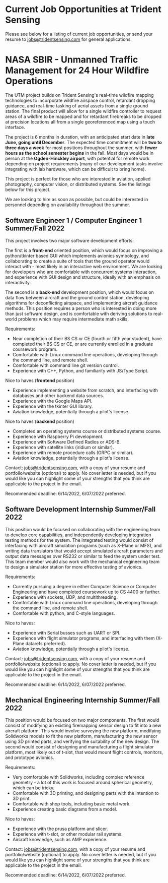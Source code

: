 # Current Job Opportunities at Trident Sensing
Please see below for a listing of current job opportunities, or send your resume to jobs@tridentsensing.com for general applications.

# NASA SBIR - Unmanned Traffic Management for 24 Hour Wildfire Operations
The UTM project builds on Trident Sensing's real-time wildfire mapping technologies to incorporate wildfire airspace control, retardant dropping guidance, and real-time tasking of aerial assets from a single ground station. The final product will allow for a single wildfire controller to request areas of a wildfire to be mapped and for  retardant firebreaks to be dropped at precision locations all from a single georeferenced map using a touch interface. 

The project is 6 months in duration, with an anticipated start date in **late June, going until December**. The expected time commitment will be **two to three days a week** for most positions throughout the summer, with **fewer hours as the school semester begins** in the fall. Most days would be in person at the **Ogden-Hinckley airport**, with potential for remote work depending on project requirements (many of our development tasks involve integrating with lab hardware, which can be difficult to bring home).

This project is perfect for those who are interested in aviation, applied photography, computer vision, or distributed systems. See the listings below for this project.

We are looking to hire as soon as possible, but could be interested in personnel depending on availability throughout the summer.

## Software Engineer 1 / Computer Engineer 1 Summer/Fall 2022
This project involves two major software development efforts:

The first is a **front-end** oriented position, which would focus on improving a python/tkinter based GUI which implements avionics symbology, and collaborating to create a suite of tools that the ground operator would interact with - most likely in an interactive web environment. We are looking for developers who are comfortable with concurrent systems interaction, and experience with GUI design and structure, ideally with an emphasis on interactivity.

The second is a **back-end** development position, which would focus on data flow between aircraft and the ground control station, developing algorithms for deconflicting airspace, and implementing aircraft guidance methods. This position requires a person who is interested in doing more than just software design, and is comfortable with deriving solutions to real-world problems which may require intermediate math skills.

Requirements:
* Near completion of their BS CS or CE (fourth or fifth year student), have completed their BS CS or CE, or are currently enrolled in a graduate coursework program.
* Comfortable with Linux command line operations, developing through the command line, and remote shell.
* Comfortable with command line git version control.
* Experience with C++, Python, and familiarity with JS/Type Script.

Nice to haves (**frontend** position)
* Experience implementing a website from scratch, and interfacing with databases and other backend data sources.
* Experience with the Google Maps API.
* Experience with the tkinter GUI library.
* Aviation knowledge, potentially through a pilot's license. 

Nice to haves (**backend** position)
* Completed an operating systems course or distributed systems course.
* Experience with Raspberry Pi development.
* Experience with Software Defined Radios or ADS-B.
* Experience with satellite links (iridium or similar).
* Experience with remote procedure calls (GRPC or similar).
* Aviation knowledge, potentially through a pilot's license. 

Contact: jobs@tridentsensing.com, with a copy of your resume and portfolio/website (optional) to apply. No cover letter is needed, but if you would like you can highlight some of your strengths that you think are applicable to the project in the email.

Recommended deadline: 6/14/2022, 6/07/2022 preferred.

## Software Development Internship Summer/Fall 2022
This position would be focused on collaborating with the engineering team to develop core capabilities, and independently developing integration testing methods for the system. The integrated testing would consist of interfacing with aircraft simulation programs (such as X-Plane or MFS), and writing data translators that would accept simulated aircraft parameters and output data messages over RS232 or similar to feed the system under test. This team member would also work with the mechanical engineering team to design a simulator station for more effective testing of avionics.

Requirements:
* Currently pursuing a degree in either Computer Science or Computer Engineering and have completed coursework up to CS 4400 or further.
* Experience with sockets, UDP, and multithreading.
* Comfortable with Linux command line operations, developing through the command line, and remote shell.
* Comfortable with python, and C-style languages.

Nice to haves:
* Experience with Serial busses such as UART or SPI.
* Experience with flight simulator programs, and interfacing with them (X-Plane datarefs preferred).
* Aviation knowledge, potentially through a pilot's license. 

Contact: jobs@tridentsensing.com, with a copy of your resume and portfolio/website (optional) to apply. No cover letter is needed, but if you would like you can highlight some of your strengths that you think are applicable to the project in the email.

Recommended deadline: 6/14/2022, 6/07/2022 preferred.

## Mechanical Engineering Internship Summer/Fall 2022
This position would be focused on two major components. The first would consist of modifying an existing firemapping sensor design to fit into a new aircraft platform. This would involve surveying the new platform, modifying Solidworks models to fit the new platform, manufacturing the new sensor using 3D printed parts, and verifying the suitability of the new design. The second would consist of designing and manufacturing a flight simulator platform, most likely out of t-slot, that would mount flight controls, monitors, and prototype avionics.

Requirements:
* Very comfortable with Solidworks, including complex reference geometry - a lot of this work is focused around spherical geometry, which can be tricky.
* Comfortable with 3D printing, and designing parts with the intention to 3D print. 
* Comfortable with shop tools, including basic metal work.
* Experience creating basic diagrams from a model.

Nice to haves:
* Experience with the prusa platform and slicer.
* Experience with t-slot, or other modular rail systems.
* Aircraft knowledge, such as AMP experience.

Contact: jobs@tridentsensing.com, with a copy of your resume and portfolio/website (optional) to apply. No cover letter is needed, but if you would like you can highlight some of your strengths that you think are applicable to the project in the email.

Recommended deadline: 6/14/2022, 6/07/2022 preferred.
